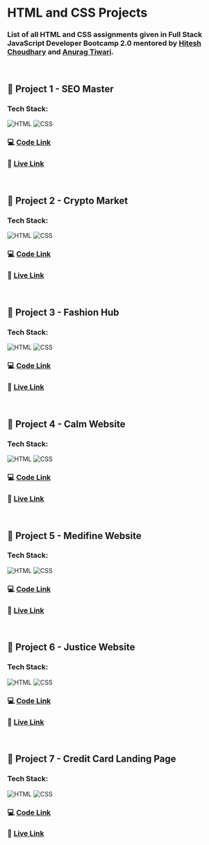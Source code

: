 # HTML and CSS Projects

### List of all HTML and CSS assignments given in Full Stack JavaScript Developer Bootcamp 2.0 mentored by [Hitesh Choudhary](https://github.com/hiteshchoudhary) and [Anurag Tiwari](https://github.com/anuragtiwarime).

<br>

## :pushpin: Project 1 - SEO Master

### Tech Stack:

![HTML](https://img.shields.io/badge/HTML5-E34F26?style=for-the-badge&logo=html5&logoColor=white)
![CSS](https://img.shields.io/badge/CSS3-1572B6?style=for-the-badge&logo=css3&logoColor=white)

### :computer: [Code Link](https://github.com/d1payan/seo-master-webpage)

### :rocket: [Live Link](https://seo-master-webpage.netlify.app)

<br>

## :pushpin: Project 2 - Crypto Market

### Tech Stack:

![HTML](https://img.shields.io/badge/HTML5-E34F26?style=for-the-badge&logo=html5&logoColor=white)
![CSS](https://img.shields.io/badge/CSS3-1572B6?style=for-the-badge&logo=css3&logoColor=white)

### :computer: [Code Link](https://github.com/d1payan/crypto-market-webpage)

### :rocket: [Live Link](https://crypto-market-webpage.netlify.app)

<br>

## :pushpin: Project 3 - Fashion Hub

### Tech Stack:

![HTML](https://img.shields.io/badge/HTML5-E34F26?style=for-the-badge&logo=html5&logoColor=white)
![CSS](https://img.shields.io/badge/CSS3-1572B6?style=for-the-badge&logo=css3&logoColor=white)

### :computer: [Code Link](https://github.com/d1payan/fashion-hub-webpage)

### :rocket: [Live Link](https://fashion-hub-webpage.netlify.app)

<br>

## :pushpin: Project 4 - Calm Website

### Tech Stack:

![HTML](https://img.shields.io/badge/HTML5-E34F26?style=for-the-badge&logo=html5&logoColor=white)
![CSS](https://img.shields.io/badge/CSS3-1572B6?style=for-the-badge&logo=css3&logoColor=white)

### :computer: [Code Link](https://github.com/d1payan/calm-webpage)

### :rocket: [Live Link](https://calm-webpage.netlify.app)

<br>

## :pushpin: Project 5 - Medifine Website

### Tech Stack:

![HTML](https://img.shields.io/badge/HTML5-E34F26?style=for-the-badge&logo=html5&logoColor=white)
![CSS](https://img.shields.io/badge/CSS3-1572B6?style=for-the-badge&logo=css3&logoColor=white)

### :computer: [Code Link](https://github.com/d1payan/medifine-webpage)

### :rocket: [Live Link](https://medifine-webpage.netlify.app)

<br>

## :pushpin: Project 6 - Justice Website

### Tech Stack:

![HTML](https://img.shields.io/badge/HTML5-E34F26?style=for-the-badge&logo=html5&logoColor=white)
![CSS](https://img.shields.io/badge/CSS3-1572B6?style=for-the-badge&logo=css3&logoColor=white)

### :computer: [Code Link](https://github.com/d1payan/justice-webpage)

### :rocket: [Live Link](https://justice-website.netlify.app)

<br>

## :pushpin: Project 7 - Credit Card Landing Page

### Tech Stack:

![HTML](https://img.shields.io/badge/HTML5-E34F26?style=for-the-badge&logo=html5&logoColor=white)
![CSS](https://img.shields.io/badge/CSS3-1572B6?style=for-the-badge&logo=css3&logoColor=white)

### :computer: [Code Link](https://github.com/d1payan/credit-card-landing-page)

### :rocket: [Live Link](https://credit-card-webpage-dipayan.netlify.app)

